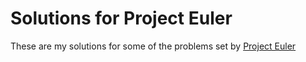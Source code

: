 # Solutions for Project Euler

These are my solutions for some of the problems set by [Project Euler](https://projecteuler.net)
